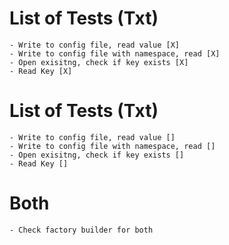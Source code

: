 # List of Tests (Txt)
    - Write to config file, read value [X]
    - Write to config file with namespace, read [X]
    - Open exisitng, check if key exists [X]
    - Read Key [X]
# List of Tests (Txt)
    - Write to config file, read value []
    - Write to config file with namespace, read []
    - Open exisitng, check if key exists []
    - Read Key []
# Both
    - Check factory builder for both